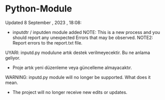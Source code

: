 # Python-Module

Updated 8 September , 2023 , 18:08:

* inputdtr / inputden module added
NOTE: This is a new process and you should report any unexpected Errors that may be observed.
NOTE2: Report errors to the report.txt file.

UYARI: inputd.py modulune artık destek verilmeyecektir. Bu ne anlama geliyor.
 * Proje artık yeni düzenleme veya güncelleme almayacaktır.


WARNING: inputd.py module will no longer be supported. What does it mean.
 * The project will no longer receive new edits or updates.
